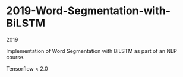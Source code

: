 # 2019-Word-Segmentation-with-BiLSTM

2019

Implementation of Word Segmentation with BiLSTM as part of an NLP course.

Tensorflow < 2.0
